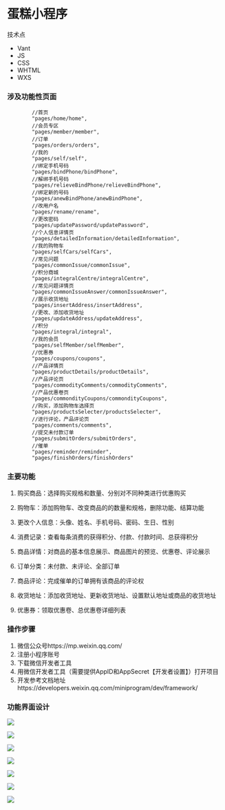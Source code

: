 # 蛋糕小程序

技术点

- Vant
- JS
- CSS
- WHTML
- WXS

### 涉及功能性页面

~~~
		//首页
        "pages/home/home",
        //会员专区
        "pages/member/member",
        //订单
        "pages/orders/orders", 
        //我的
        "pages/self/self",
        //绑定手机号码
        "pages/bindPhone/bindPhone",
        //解绑手机号码
        "pages/relieveBindPhone/relieveBindPhone",
        //绑定新的号码
        "pages/anewBindPhone/anewBindPhone",
        //改用户名
        "pages/rename/rename",
        //更改密码
        "pages/updatePassword/updatePassword",
        //个人信息详情页
        "pages/detailedInformation/detailedInformation",
        //我的购物车
        "pages/selfCars/selfCars",
        //常见问题
        "pages/commonIssue/commonIssue",
        //积分商城
        "pages/integralCentre/integralCentre",
        //常见问题详情页
        "pages/commonIssueAnswer/commonIssueAnswer",
        //展示收货地址
        "pages/insertAddress/insertAddress",
        //更改、添加收货地址
        "pages/updateAddress/updateAddress",
        //积分
        "pages/integral/integral",
        //我的会员
        "pages/selfMember/selfMember",
        //优惠券
        "pages/coupons/coupons",
        //产品详情页
        "pages/productDetails/productDetails",
        //产品评论页
        "pages/commodityComments/commodityComments",
        //产品优惠卷页
        "pages/commondityCoupons/commondityCoupons",
        //购买，添加购物车选择页
        "pages/productsSelecter/productsSelecter",
        //进行评论，产品评论页
        "pages/comments/comments",
        //提交未付款订单
        "pages/submitOrders/submitOrders",
        //催单
        "pages/reminder/reminder",
        "pages/finishOrders/finishOrders"
~~~

### **主要功能**

1. 购买商品：选择购买规格和数量、分别对不同种类进行优惠购买

2. 购物车：添加购物车、改变商品的的数量和规格，删除功能、结算功能

3. 更改个人信息：头像、姓名、手机号码、密码、生日、性别

4. 消费记录：查看每条消费的获得积分、付款、付款时间、总获得积分

5. 商品详情：对商品的基本信息展示、商品图片的预览、优惠卷、评论展示

6. 订单分类：未付款、未评论、全部订单

7. 商品评论：完成催单的订单拥有该商品的评论权

8. 收货地址：添加收货地址、更新收货地址、设置默认地址或商品的收货地址

9. 优惠券：领取优惠卷、总优惠卷详细列表

### 操作步骤

1. 微信公众号https://mp.weixin.qq.com/
2. 注册小程序账号
3. 下载微信开发者工具
4. 用微信开发者工具（需要提供AppID和AppSecret【开发者设置】）打开项目
5. 开发参考文档地址https://developers.weixin.qq.com/miniprogram/dev/framework/



### 功能界面设计

![](https://img-blog.csdnimg.cn/direct/09e49e8047bf4d70af7c6b1027abb686.png#pic_center)

![](https://img-blog.csdnimg.cn/direct/62d03f72a3614980a26b2403d9179e04.png#pic_center)

![](https://img-blog.csdnimg.cn/direct/c0b03fd165284c9a8c2a9433aa6a88b6.png#pic_center)

![](https://img-blog.csdnimg.cn/direct/0fc7cfc6bbc04e0a860c8f5580d9df8e.png#pic_center)

![](https://img-blog.csdnimg.cn/direct/a8c18b5e04e04a59bbd959d2becf59f1.png#pic_center)

![](https://img-blog.csdnimg.cn/direct/1985aa53a4744f3b8d1e73873c361137.png#pic_center)

![](https://img-blog.csdnimg.cn/direct/4179c81983b9461b90d8b1b751f51b86.png#pic_center)